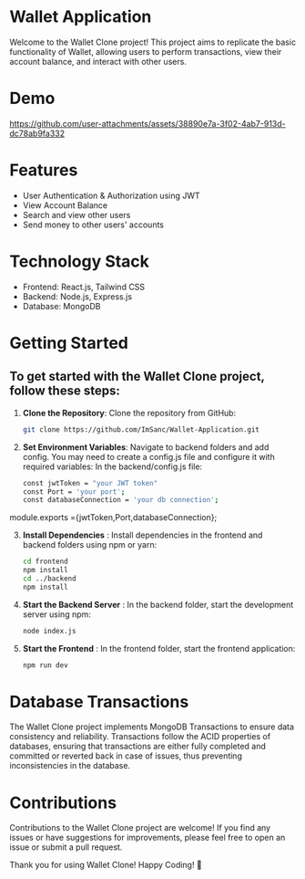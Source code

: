 
# Wallet Application
Welcome to the Wallet Clone project! This project aims to replicate the basic functionality of Wallet, allowing users to perform transactions, view their account balance, and interact with other users.

# Demo 
https://github.com/user-attachments/assets/38890e7a-3f02-4ab7-913d-dc78ab9fa332

# Features
- User Authentication & Authorization using JWT
- View Account Balance
- Search and view other users
- Send money to other users' accounts

# Technology Stack
- Frontend: React.js, Tailwind CSS
- Backend: Node.js, Express.js
- Database: MongoDB

# Getting Started

## To get started with the Wallet Clone project, follow these steps:

1. **Clone the Repository**: Clone the repository from GitHub:

   ```bash
   git clone https://github.com/ImSanc/Wallet-Application.git


2. **Set Environment Variables**: Navigate to backend folders and add config. You may need to create a config.js file and configure it with required variables: In the backend/config.js file:

    ```bash
    const jwtToken = "your JWT token"
    const Port = 'your port';
    const databaseConnection = 'your db connection';

module.exports  ={jwtToken,Port,databaseConnection};

3. **Install Dependencies** : Install dependencies in the frontend and backend folders using npm or yarn:

    ```bash
    cd frontend
    npm install
    cd ../backend
    npm install


4. **Start the Backend Server** : In the backend folder, start the development server using npm:
    ```bash
    node index.js

5. **Start the Frontend** : In the frontend folder, start the frontend application:
    ```bash 
    npm run dev

# Database Transactions
The Wallet Clone project implements MongoDB Transactions to ensure data consistency and reliability. Transactions follow the ACID properties of databases, ensuring that transactions are either fully completed and committed or reverted back in case of issues, thus preventing inconsistencies in the database.

# Contributions
Contributions to the Wallet Clone project are welcome! If you find any issues or have suggestions for improvements, please feel free to open an issue or submit a pull request.

Thank you for using Wallet Clone! Happy Coding! 🚀
